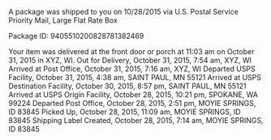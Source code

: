 A package was shipped to you on 10/28/2015 via U.S. Postal Service Priority Mail, Large Flat Rate Box

Package ID: 9405510200828781382469

Your item was delivered at the front door or porch at 11:03 am on October 31, 2015 in XYZ, WI.
Out for Delivery, October 31, 2015, 7:54 am, XYZ, WI
Arrived at Post Office, October 31, 2015, 7:16 am, XYZ, WI
Departed USPS Facility, October 31, 2015, 4:38 am, SAINT PAUL, MN 55121
Arrived at USPS Destination Facility, October 30, 2015, 8:57 pm, SAINT PAUL, MN 55121
Arrived at USPS Origin Facility, October 28, 2015, 10:21 pm, SPOKANE, WA 99224
Departed Post Office, October 28, 2015, 2:51 pm, MOYIE SPRINGS, ID 83845
Picked Up, October 28, 2015, 11:09 am, MOYIE SPRINGS, ID 83845
Shipping Label Created, October 28, 2015, 7:14 am, MOYIE SPRINGS, ID 83845
